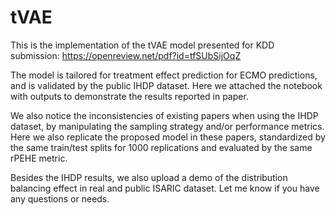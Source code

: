 # tVAE
This is the implementation of the tVAE model presented for KDD submission: https://openreview.net/pdf?id=tfSUbSijOqZ

The model is tailored for treatment effect prediction for ECMO predictions, and is validated by the public IHDP dataset. Here we attached the notebook with outputs to demonstrate the results reported in paper. 

We also notice the inconsistencies of existing papers when using the IHDP dataset, by manipulating the sampling strategy and/or performance metrics. Here we also replicate the proposed model in these papers, standardized by the same train/test splits for 1000 replications and evaluated by the same rPEHE metric. 

Besides the IHDP results, we also upload a demo of the distribution balancing effect in real and public ISARIC dataset. Let me know if you have any questions or needs. 
